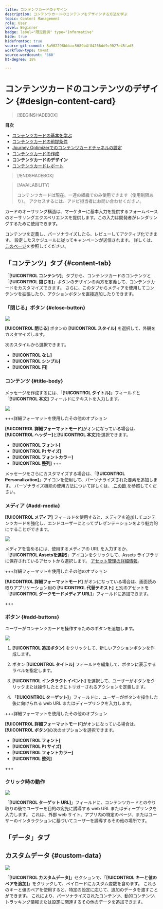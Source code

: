 ```yaml
---
title: コンテンツカードのデザイン
description: コンテンツカードのコンテンツをデザインする方法を学ぶ
topic: Content Management
role: User
level: Beginner
badge: label="限定提供" type="Informative"
hide: true
hidefromtoc: true
source-git-commit: 8a902298bbbac5689b4f84266dd9c9027e45fad5
workflow-type: tm+mt
source-wordcount: '560'
ht-degree: 18%

---
```


# コンテンツカードのコンテンツのデザイン {#design-content-card}

>[!BEGINSHADEBOX]

**目次**

* [コンテンツカードの基本を学ぶ](get-started-content-card.md)
* [コンテンツカードの前提条件](content-card-configuration-prereq.md)
* [Journey Optimizerでのコンテンツカードチャネルの設定](content-card-configuration.md)
* [コンテンツカードの作成](create-content-card.md)
* **コンテンツカードのデザイン**
* [コンテンツカードレポート](content-card-report.md)

>[!ENDSHADEBOX]

>[!AVAILABILITY]
>
>コンテンツカードは現在、一連の組織でのみ使用できます（使用制限あり）。 アクセスするには、アドビ担当者にお問い合わせください。

カードのオーサリング構造は、マーケターに基本入力を提供するフォームベースのオーサリングエクスペリエンスを提供します。この入力は開発者がレンダリングするために使用できます。

コンテンツを定義し、パーソナライズしたら、レビューしてアクティブ化できます。 設定したスケジュールに従ってキャンペーンが送信されます。 詳しくは、[このページ](../campaigns/review-activate-campaign.md)を参照してください。

## 「コンテンツ」タブ {#content-tab}

「**[!UICONTROL コンテンツ]**」タブから、コンテンツカードのコンテンツと「**[!UICONTROL 閉じる]**」ボタンのデザインの両方を定義して、コンテンツカードをカスタマイズできます。 さらに、このタブからメディアを使用してコンテンツを拡張したり、アクションボタンを直接追加したりできます。

### 「閉じる」ボタン {#close-button}

![](assets/content-card-design-1.png)

**[!UICONTROL 閉じる]** ボタンの **[!UICONTROL スタイル]** を選択して、外観をカスタマイズします。

次のスタイルから選択できます。

* **[!UICONTROL なし]**
* **[!UICONTROL シンプル]**
* **[!UICONTROL 円]**

### コンテンツ {#title-body}

メッセージを作成するには、「**[!UICONTROL タイトル]**」フィールドと「**[!UICONTROL 本文]** フィールドにテキストを入力します。

![](assets/content-card-design-2.png)

+++詳細フォーマットを使用したその他のオプション

**[!UICONTROL 詳細フォーマットモード]**&#x200B;がオンになっている場合は、**[!UICONTROL ヘッダー]**&#x200B;と&#x200B;**[!UICONTROL 本文]**&#x200B;を選択できます。

* **[!UICONTROL フォント]**
* **[!UICONTROL Pt サイズ]**
* **[!UICONTROL フォントカラー]**
* **[!UICONTROL 整列]**
+++

メッセージをさらにカスタマイズする場合は、「**[!UICONTROL Personalization]**」アイコンを使用して、パーソナライズされた要素を追加します。 パーソナライズ機能の使用方法について詳しくは、[ この節 ](../personalization/personalize.md) を参照してください。

### メディア {#add-media}

**[!UICONTROL メディア]** フィールドを使用すると、メディアを追加してコンテンツカードを強化し、エンドユーザーにとってプレゼンテーションをより魅力的にすることができます。

![](assets/content-card-design-3.png)

メディアを含めるには、使用するメディアの URL を入力するか、「**[!UICONTROL Assetsを選択]**」アイコンをクリックして、Assets ライブラリに保存されているアセットから選択します。 [アセット管理の詳細情報](../content-management/assets.md)。

+++詳細フォーマットを使用したその他のオプション

**[!UICONTROL 詳細フォーマットモード]** がオンになっている場合は、画面読み取りアプリケーション用の **[!UICONTROL 代替テキスト]** と別のアセットを「**[!UICONTROL ダークモードメディア URL]**」フィールドに追加できます。

+++

### ボタン {#add-buttons}

ユーザーがコンテンツカードを操作するためのボタンを追加します。

![](assets/content-card-design-4.png)

1. **[!UICONTROL 追加ボタン]** をクリックして、新しいアクションボタンを作成します。

1. ボタン **[!UICONTROL タイトル]** フィールドを編集して、ボタンに表示するラベルを指定します。

1. **[!UICONTROL インタラクトイベント]** を選択して、ユーザーがボタンをクリックまたは操作したときにトリガーされるアクションを定義します。

1. 「**[!UICONTROL ターゲット]**」フィールドに、ユーザーがボタンを操作した後に向けられる web URL またはディープリンクを入力します。

+++詳細フォーマットを使用したその他のオプション

**[!UICONTROL 詳細フォーマットモード]**&#x200B;がオンになっている場合は、**[!UICONTROL ボタン]**&#x200B;の次のオプションを選択できます。

* **[!UICONTROL フォント]**
* **[!UICONTROL Pt サイズ]**
* **[!UICONTROL フォントカラー]**
* **[!UICONTROL 整列]**

+++

### クリック時の動作

![](assets/content-card-design-5.png)

「**[!UICONTROL ターゲット URL]**」フィールドに、コンテンツカードとのやり取りの後でユーザーを目的の宛先に誘導する web URL またはディープリンクを入力します。 これは、外部 web サイト、アプリ内の特定のページ、またはユーザーのインタラクションに基づいてユーザーを誘導するその他の場所です。

## 「データ」タブ

## カスタムデータ {#custom-data}

![](assets/content-card-design-6.png)

「**[!UICONTROL カスタムデータ]**」セクションで、「**[!UICONTROL キーと値のペアを追加]**」をクリックして、ペイロードにカスタム変数を含めます。 これらのキーと値のペアを使用すると、特定の設定に応じて、追加のデータを渡すことができます。 これにより、パーソナライズされたコンテンツ、動的コンテンツ、トラッキング情報または設定に関連するその他のデータを追加できます。
